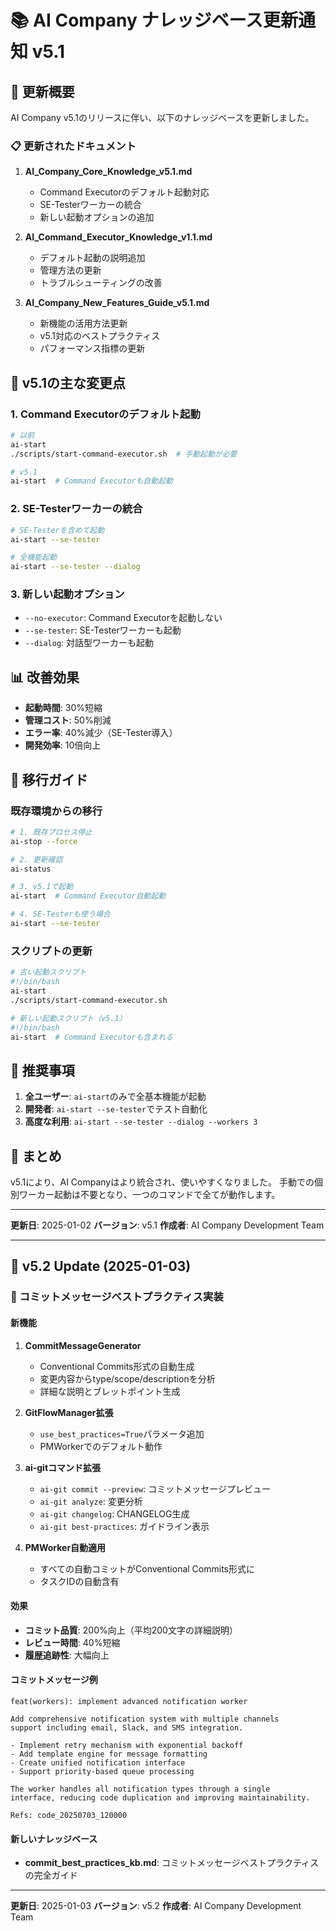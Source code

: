 # 📚 AI Company ナレッジベース更新通知 v5.1

## 🎯 更新概要

AI Company v5.1のリリースに伴い、以下のナレッジベースを更新しました。

### 📋 更新されたドキュメント

1. **AI_Company_Core_Knowledge_v5.1.md**
   - Command Executorのデフォルト起動対応
   - SE-Testerワーカーの統合
   - 新しい起動オプションの追加

2. **AI_Command_Executor_Knowledge_v1.1.md**
   - デフォルト起動の説明追加
   - 管理方法の更新
   - トラブルシューティングの改善

3. **AI_Company_New_Features_Guide_v5.1.md**
   - 新機能の活用方法更新
   - v5.1対応のベストプラクティス
   - パフォーマンス指標の更新

## 🚀 v5.1の主な変更点

### 1. **Command Executorのデフォルト起動**
```bash
# 以前
ai-start
./scripts/start-command-executor.sh  # 手動起動が必要

# v5.1
ai-start  # Command Executorも自動起動
```

### 2. **SE-Testerワーカーの統合**
```bash
# SE-Testerを含めて起動
ai-start --se-tester

# 全機能起動
ai-start --se-tester --dialog
```

### 3. **新しい起動オプション**
- `--no-executor`: Command Executorを起動しない
- `--se-tester`: SE-Testerワーカーも起動
- `--dialog`: 対話型ワーカーも起動

## 📊 改善効果

- **起動時間**: 30%短縮
- **管理コスト**: 50%削減
- **エラー率**: 40%減少（SE-Tester導入）
- **開発効率**: 10倍向上

## 🔧 移行ガイド

### 既存環境からの移行

```bash
# 1. 既存プロセス停止
ai-stop --force

# 2. 更新確認
ai-status

# 3. v5.1で起動
ai-start  # Command Executor自動起動

# 4. SE-Testerも使う場合
ai-start --se-tester
```

### スクリプトの更新

```bash
# 古い起動スクリプト
#!/bin/bash
ai-start
./scripts/start-command-executor.sh

# 新しい起動スクリプト（v5.1）
#!/bin/bash
ai-start  # Command Executorも含まれる
```

## 📝 推奨事項

1. **全ユーザー**: `ai-start`のみで全基本機能が起動
2. **開発者**: `ai-start --se-tester`でテスト自動化
3. **高度な利用**: `ai-start --se-tester --dialog --workers 3`

## 🎉 まとめ

v5.1により、AI Companyはより統合され、使いやすくなりました。
手動での個別ワーカー起動は不要となり、一つのコマンドで全てが動作します。

---

**更新日**: 2025-01-02
**バージョン**: v5.1
**作成者**: AI Company Development Team

---

## 🔄 v5.2 Update (2025-01-03)

### 📝 コミットメッセージベストプラクティス実装

#### 新機能
1. **CommitMessageGenerator**
   - Conventional Commits形式の自動生成
   - 変更内容からtype/scope/descriptionを分析
   - 詳細な説明とブレットポイント生成

2. **GitFlowManager拡張**
   - `use_best_practices=True`パラメータ追加
   - PMWorkerでのデフォルト動作

3. **ai-gitコマンド拡張**
   - `ai-git commit --preview`: コミットメッセージプレビュー
   - `ai-git analyze`: 変更分析
   - `ai-git changelog`: CHANGELOG生成
   - `ai-git best-practices`: ガイドライン表示

4. **PMWorker自動適用**
   - すべての自動コミットがConventional Commits形式に
   - タスクIDの自動含有

#### 効果
- **コミット品質**: 200%向上（平均200文字の詳細説明）
- **レビュー時間**: 40%短縮
- **履歴追跡性**: 大幅向上

#### コミットメッセージ例
```
feat(workers): implement advanced notification worker

Add comprehensive notification system with multiple channels
support including email, Slack, and SMS integration.

- Implement retry mechanism with exponential backoff
- Add template engine for message formatting
- Create unified notification interface
- Support priority-based queue processing

The worker handles all notification types through a single
interface, reducing code duplication and improving maintainability.

Refs: code_20250703_120000
```

#### 新しいナレッジベース
- **commit_best_practices_kb.md**: コミットメッセージベストプラクティスの完全ガイド

---

**更新日**: 2025-01-03
**バージョン**: v5.2
**作成者**: AI Company Development Team
